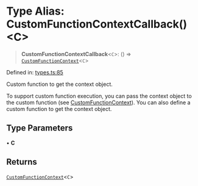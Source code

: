 # Type Alias: CustomFunctionContextCallback()\<C\>

> **CustomFunctionContextCallback**\<`C`\>: () => [`CustomFunctionContext`](CustomFunctionContext.md)\<`C`\>

Defined in: [types.ts:85](https://github.com/GeoDaCenter/openassistant/blob/a5eebdb32e6bf1b6b4eedf634485568edcefaa57/packages/core/src/types.ts#L85)

Custom function to get the context object.

To support custom function execution, you can pass the context object to the custom function (see [CustomFunctionContext](CustomFunctionContext.md)).
You can also define a custom function to get the context object.

## Type Parameters

• **C**

## Returns

[`CustomFunctionContext`](CustomFunctionContext.md)\<`C`\>

